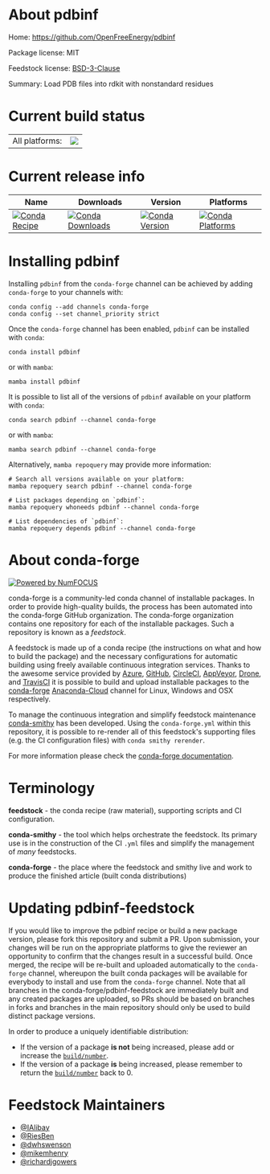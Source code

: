About pdbinf
============

Home: https://github.com/OpenFreeEnergy/pdbinf

Package license: MIT

Feedstock license: [BSD-3-Clause](https://github.com/conda-forge/pdbinf-feedstock/blob/main/LICENSE.txt)

Summary: Load PDB files into rdkit with nonstandard residues

Current build status
====================


<table><tr><td>All platforms:</td>
    <td>
      <a href="https://dev.azure.com/conda-forge/feedstock-builds/_build/latest?definitionId=18691&branchName=main">
        <img src="https://dev.azure.com/conda-forge/feedstock-builds/_apis/build/status/pdbinf-feedstock?branchName=main">
      </a>
    </td>
  </tr>
</table>

Current release info
====================

| Name | Downloads | Version | Platforms |
| --- | --- | --- | --- |
| [![Conda Recipe](https://img.shields.io/badge/recipe-pdbinf-green.svg)](https://anaconda.org/conda-forge/pdbinf) | [![Conda Downloads](https://img.shields.io/conda/dn/conda-forge/pdbinf.svg)](https://anaconda.org/conda-forge/pdbinf) | [![Conda Version](https://img.shields.io/conda/vn/conda-forge/pdbinf.svg)](https://anaconda.org/conda-forge/pdbinf) | [![Conda Platforms](https://img.shields.io/conda/pn/conda-forge/pdbinf.svg)](https://anaconda.org/conda-forge/pdbinf) |

Installing pdbinf
=================

Installing `pdbinf` from the `conda-forge` channel can be achieved by adding `conda-forge` to your channels with:

```
conda config --add channels conda-forge
conda config --set channel_priority strict
```

Once the `conda-forge` channel has been enabled, `pdbinf` can be installed with `conda`:

```
conda install pdbinf
```

or with `mamba`:

```
mamba install pdbinf
```

It is possible to list all of the versions of `pdbinf` available on your platform with `conda`:

```
conda search pdbinf --channel conda-forge
```

or with `mamba`:

```
mamba search pdbinf --channel conda-forge
```

Alternatively, `mamba repoquery` may provide more information:

```
# Search all versions available on your platform:
mamba repoquery search pdbinf --channel conda-forge

# List packages depending on `pdbinf`:
mamba repoquery whoneeds pdbinf --channel conda-forge

# List dependencies of `pdbinf`:
mamba repoquery depends pdbinf --channel conda-forge
```


About conda-forge
=================

[![Powered by
NumFOCUS](https://img.shields.io/badge/powered%20by-NumFOCUS-orange.svg?style=flat&colorA=E1523D&colorB=007D8A)](https://numfocus.org)

conda-forge is a community-led conda channel of installable packages.
In order to provide high-quality builds, the process has been automated into the
conda-forge GitHub organization. The conda-forge organization contains one repository
for each of the installable packages. Such a repository is known as a *feedstock*.

A feedstock is made up of a conda recipe (the instructions on what and how to build
the package) and the necessary configurations for automatic building using freely
available continuous integration services. Thanks to the awesome service provided by
[Azure](https://azure.microsoft.com/en-us/services/devops/), [GitHub](https://github.com/),
[CircleCI](https://circleci.com/), [AppVeyor](https://www.appveyor.com/),
[Drone](https://cloud.drone.io/welcome), and [TravisCI](https://travis-ci.com/)
it is possible to build and upload installable packages to the
[conda-forge](https://anaconda.org/conda-forge) [Anaconda-Cloud](https://anaconda.org/)
channel for Linux, Windows and OSX respectively.

To manage the continuous integration and simplify feedstock maintenance
[conda-smithy](https://github.com/conda-forge/conda-smithy) has been developed.
Using the ``conda-forge.yml`` within this repository, it is possible to re-render all of
this feedstock's supporting files (e.g. the CI configuration files) with ``conda smithy rerender``.

For more information please check the [conda-forge documentation](https://conda-forge.org/docs/).

Terminology
===========

**feedstock** - the conda recipe (raw material), supporting scripts and CI configuration.

**conda-smithy** - the tool which helps orchestrate the feedstock.
                   Its primary use is in the construction of the CI ``.yml`` files
                   and simplify the management of *many* feedstocks.

**conda-forge** - the place where the feedstock and smithy live and work to
                  produce the finished article (built conda distributions)


Updating pdbinf-feedstock
=========================

If you would like to improve the pdbinf recipe or build a new
package version, please fork this repository and submit a PR. Upon submission,
your changes will be run on the appropriate platforms to give the reviewer an
opportunity to confirm that the changes result in a successful build. Once
merged, the recipe will be re-built and uploaded automatically to the
`conda-forge` channel, whereupon the built conda packages will be available for
everybody to install and use from the `conda-forge` channel.
Note that all branches in the conda-forge/pdbinf-feedstock are
immediately built and any created packages are uploaded, so PRs should be based
on branches in forks and branches in the main repository should only be used to
build distinct package versions.

In order to produce a uniquely identifiable distribution:
 * If the version of a package **is not** being increased, please add or increase
   the [``build/number``](https://docs.conda.io/projects/conda-build/en/latest/resources/define-metadata.html#build-number-and-string).
 * If the version of a package **is** being increased, please remember to return
   the [``build/number``](https://docs.conda.io/projects/conda-build/en/latest/resources/define-metadata.html#build-number-and-string)
   back to 0.

Feedstock Maintainers
=====================

* [@IAlibay](https://github.com/IAlibay/)
* [@RiesBen](https://github.com/RiesBen/)
* [@dwhswenson](https://github.com/dwhswenson/)
* [@mikemhenry](https://github.com/mikemhenry/)
* [@richardjgowers](https://github.com/richardjgowers/)

